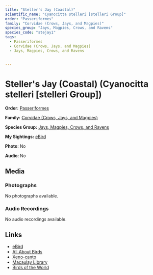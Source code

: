 ```yaml
---
title: "Steller's Jay (Coastal)"
scientific_name: "Cyanocitta stelleri [stelleri Group]"
order: "Passeriformes"
family: "Corvidae (Crows, Jays, and Magpies)"
species_group: "Jays, Magpies, Crows, and Ravens"
species_code: "stejay1"
tags: 
  - Passeriformes
  - Corvidae (Crows, Jays, and Magpies)
  - Jays, Magpies, Crows, and Ravens
  
  
---
```


# Steller's Jay (Coastal) (Cyanocitta stelleri [stelleri Group])

**Order:** [Passeriformes](/tags/passeriformes)

**Family:** [Corvidae (Crows, Jays, and Magpies)](/tags/corvidae-crows-jays-and-magpies)

**Species Group:** [Jays, Magpies, Crows, and Ravens](/tags/jays-magpies-crows-and-ravens)

**My Sightings:** [eBird](https://ebird.org/lifelist?r=world&time=life&spp=stejay1)

**Photo**: No 

**Audio**: No

## Media
### Photographs
No photographs available.

### Audio Recordings
No audio recordings available.

## Links
* [eBird](https://ebird.org/species/stejay1) 
* [All About Birds](https://www.allaboutbirds.org/guide/stejay1) 
* [Xeno-canto](https://www.xeno-canto.org/species/cyanocitta-stelleri-[stelleri-group]) 
* [Macaulay Library](https://search.macaulaylibrary.org/catalog?taxonCode=stejay1&sort=rating_rank_desc)
* [Birds of the World](https://birdsoftheworld.org/bow/species/stejay1)
